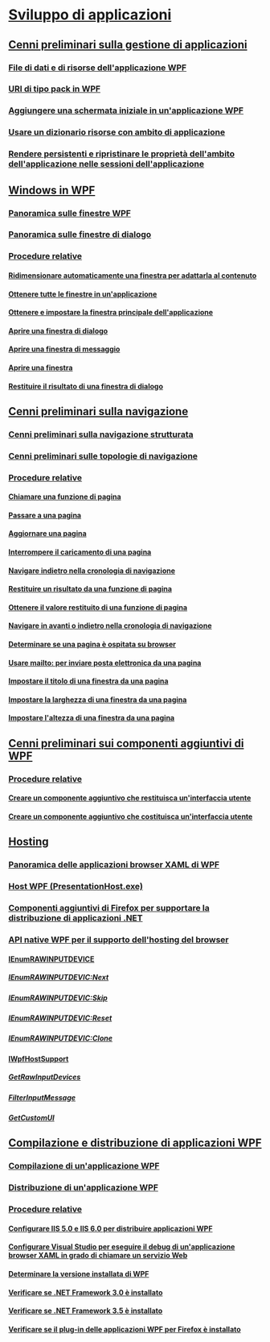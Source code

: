 # [Sviluppo di applicazioni](index.md)
## [Cenni preliminari sulla gestione di applicazioni](application-management-overview.md)
### [File di dati e di risorse dell'applicazione WPF](wpf-application-resource-content-and-data-files.md)
### [URI di tipo pack in WPF](pack-uris-in-wpf.md)
### [Aggiungere una schermata iniziale in un'applicazione WPF](how-to-add-a-splash-screen-to-a-wpf-application.md)
### [Usare un dizionario risorse con ambito di applicazione](how-to-use-an-application-scope-resource-dictionary.md)
### [Rendere persistenti e ripristinare le proprietà dell'ambito dell'applicazione nelle sessioni dell'applicazione](persist-and-restore-application-scope-properties.md)
## [Windows in WPF](windows-in-wpf-applications.md)
### [Panoramica sulle finestre WPF](wpf-windows-overview.md)
### [Panoramica sulle finestre di dialogo](dialog-boxes-overview.md)
### [Procedure relative](window-management-how-to-topics.md)
#### [Ridimensionare automaticamente una finestra per adattarla al contenuto](how-to-automatically-size-a-window-to-fit-its-content.md)
#### [Ottenere tutte le finestre in un'applicazione](how-to-get-all-windows-in-an-application.md)
#### [Ottenere e impostare la finestra principale dell'applicazione](how-to-get-and-set-the-main-application-window.md)
#### [Aprire una finestra di dialogo](how-to-open-a-dialog-box.md)
#### [Aprire una finestra di messaggio](how-to-open-a-message-box.md)
#### [Aprire una finestra](how-to-open-a-window.md)
#### [Restituire il risultato di una finestra di dialogo](how-to-return-a-dialog-box-result.md)
## [Cenni preliminari sulla navigazione](navigation-overview.md)
### [Cenni preliminari sulla navigazione strutturata](structured-navigation-overview.md)
### [Cenni preliminari sulle topologie di navigazione](navigation-topologies-overview.md)
### [Procedure relative](navigation-how-to-topics.md)
#### [Chiamare una funzione di pagina](how-to-call-a-page-function.md)
#### [Passare a una pagina](how-to-navigate-to-a-page.md)
#### [Aggiornare una pagina](how-to-refresh-a-page.md)
#### [Interrompere il caricamento di una pagina](how-to-stop-a-page-from-loading.md)
#### [Navigare indietro nella cronologia di navigazione](how-to-navigate-back-through-navigation-history.md)
#### [Restituire un risultato da una funzione di pagina](how-to-return-from-a-page-function.md)
#### [Ottenere il valore restituito di una funzione di pagina](how-to-get-the-return-value-of-a-page-function.md)
#### [Navigare in avanti o indietro nella cronologia di navigazione](how-to-navigate-forward-or-back-through-navigation-history.md)
#### [Determinare se una pagina è ospitata su browser](how-to-determine-if-a-page-is-browser-hosted.md)
#### [Usare mailto: per inviare posta elettronica da una pagina](how-to-use-mailto-to-send-mail-from-a-page.md)
#### [Impostare il titolo di una finestra da una pagina](how-to-set-the-title-of-a-window-from-a-page.md)
#### [Impostare la larghezza di una finestra da una pagina](how-to-set-the-width-of-a-window-from-a-page.md)
#### [Impostare l'altezza di una finestra da una pagina](how-to-set-the-height-of-a-window-from-a-page.md)
## [Cenni preliminari sui componenti aggiuntivi di WPF](wpf-add-ins-overview.md)
### [Procedure relative](how-to-topics.md)
#### [Creare un componente aggiuntivo che restituisca un'interfaccia utente](how-to-create-an-add-in-that-returns-a-ui.md)
#### [Creare un componente aggiuntivo che costituisca un'interfaccia utente](how-to-create-an-add-in-that-is-a-ui.md)
## [Hosting](hosting-wpf-applications.md)
### [Panoramica delle applicazioni browser XAML di WPF](wpf-xaml-browser-applications-overview.md)
### [Host WPF (PresentationHost.exe)](wpf-host-presentationhost-exe.md)
### [Componenti aggiuntivi di Firefox per supportare la distribuzione di applicazioni .NET](firefox-add-ons-to-support-net-application-deployment.md)
### [API native WPF per il supporto dell'hosting del browser](native-wpf-browser-hosting-support-apis.md)
#### [IEnumRAWINPUTDEVICE](ienumrawinputdevice.md)
##### [IEnumRAWINPUTDEVIC:Next](ienumrawinputdevic-next.md)
##### [IEnumRAWINPUTDEVIC:Skip](ienumrawinputdevic-skip.md)
##### [IEnumRAWINPUTDEVIC:Reset](ienumrawinputdevic-reset.md)
##### [IEnumRAWINPUTDEVIC:Clone](ienumrawinputdevic-clone.md)
#### [IWpfHostSupport](iwpfhostsupport.md)
##### [GetRawInputDevices](getrawinputdevices.md)
##### [FilterInputMessage](filterinputmessage.md)
##### [GetCustomUI](getcustomui.md)
## [Compilazione e distribuzione di applicazioni WPF](building-and-deploying-wpf-applications.md)
### [Compilazione di un'applicazione WPF](building-a-wpf-application-wpf.md)
### [Distribuzione di un'applicazione WPF](deploying-a-wpf-application-wpf.md)
### [Procedure relative](build-and-deploy-how-to-topics.md)
#### [Configurare IIS 5.0 e IIS 6.0 per distribuire applicazioni WPF](how-to-configure-iis-5-0-and-iis-6-0-to-deploy-wpf-applications.md)
#### [Configurare Visual Studio per eseguire il debug di un'applicazione browser XAML in grado di chiamare un servizio Web](configure-vs-to-debug-a-xaml-browser-to-call-a-web-service.md)
#### [Determinare la versione installata di WPF](how-to-determine-the-installed-version-of-wpf.md)
#### [Verificare se .NET Framework 3.0 è installato](how-to-detect-whether-the-net-framework-3-0-is-installed.md)
#### [Verificare se .NET Framework 3.5 è installato](how-to-detect-whether-the-net-framework-3-5-is-installed.md)
#### [Verificare se il plug-in delle applicazioni WPF per Firefox è installato](how-to-detect-whether-the-wpf-plug-in-for-firefox-is-installed.md)
